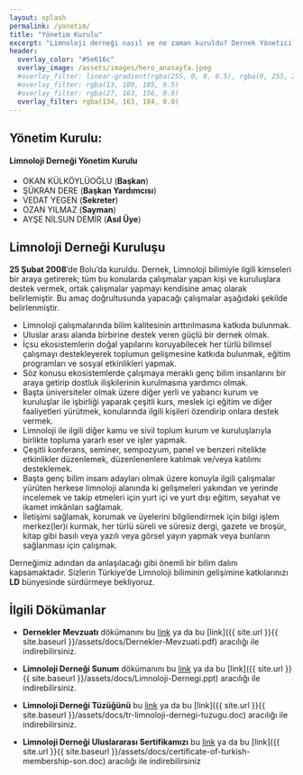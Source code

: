 ```yaml
---
layout: splash
permalink: /yonetim/
title: "Yönetim Kurulu"
excerpt: "Limnoloji derneği nasıl ve ne zaman kuruldu? Dernek Yöneticileri Kimlerdir?"
header:
  overlay_color: "#5e616c"
  overlay_image: /assets/images/hero_anasayfa.jpeg
  #overlay_filter: linear-gradient(rgba(255, 0, 0, 0.5), rgba(0, 255, 255, 0.5))
  #overlay_filter: rgba(13, 180, 185, 0.5)
  #overlay_filter: rgba(27, 163, 156, 0.9)
  overlay_filter: rgba(134, 163, 184, 0.8)
---
```


## Yönetim Kurulu:

<div class="notice--success" markdown="1">

<h4 class="no_toc"><i class="fas fa-lightbulb"></i> Limnoloji Derneği Yönetim Kurulu</h4>

* OKAN KÜLKÖYLÜOĞLU (**Başkan**)
* ŞÜKRAN DERE (**Başkan Yardımcısı**)
* VEDAT YEGEN (**Sekreter**)
* OZAN YILMAZ (**Sayman**)
* AYŞE NİLSUN DEMİR (**Asıl Üye**)

</div>


## Limnoloji Derneği Kuruluşu

**25 Şubat 2008**’de Bolu’da kuruldu. Dernek, Limnoloji bilimiyle ilgili kimseleri bir araya getirerek; tüm bu konularda çalışmalar yapan kişi ve kuruluşlara destek vermek, ortak çalışmalar yapmayı kendisine amaç olarak belirlemiştir. Bu amaç doğrultusunda yapacağı çalışmalar aşağıdaki şekilde belirlenmiştir.

* Limnoloji çalışmalarında bilim kalitesinin arttırılmasına katkıda bulunmak.
* Uluslar arası alanda birbirine destek veren güçlü bir dernek olmak.
* İçsu ekosistemlerin doğal yapılarını koruyabilecek her türlü bilimsel çalışmayı destekleyerek toplumun gelişmesine katkıda bulunmak, eğitim programları ve sosyal etkinlikleri yapmak.
* Söz konusu ekosistemlerde çalışmaya meraklı genç bilim insanlarını bir araya getirip dostluk ilişkilerinin kurulmasına yardımcı olmak.
* Başta üniversiteler olmak üzere diğer yerli ve yabancı kurum ve kuruluşlar ile işbirliği yaparak çeşitli kurs, meslek içi eğitim ve diğer faaliyetleri yürütmek, konularında ilgili kişileri özendirip onlara destek vermek.
* Limnoloji ile ilgili diğer kamu ve sivil toplum kurum ve kuruluşlarıyla birlikte topluma yararlı eser ve işler yapmak.
* Çeşitli konferans, seminer, sempozyum, panel ve benzeri nitelikte etkinlikler düzenlemek, düzenlenenlere katılmak ve/veya katılımı desteklemek.
* Başta genç bilim insanı adayları olmak üzere konuyla ilgili çalışmalar yürüten herkese limnoloji alanında ki gelişmeleri yakından ve yerinde incelemek ve takip etmeleri için yurt içi ve yurt dışı eğitim, seyahat ve ikamet imkânları sağlamak.
* İletişimi sağlamak, korumak ve üyelerini bilgilendirmek için bilgi işlem merkez(ler)i kurmak, her türlü süreli ve süresiz dergi, gazete ve broşür, kitap gibi basılı veya yazılı veya görsel yayın yapmak veya bunların sağlanması için çalışmak.

Derneğimiz adından da anlaşılacağı gibi önemli bir bilim dalını kapsamaktadır. Sizlerin Türkiye’de Limnoloji biliminin gelişimine katkılarınızı **LD** bünyesinde sürdürmeye bekliyoruz.

## İlgili Dökümanlar

* **Dernekler Mevzuatı** dökümanını bu [link](https://yadi.sk/i/AzekEzS63Wkoox) ya da bu [link]({{ site.url }}{{ site.baseurl }}/assets/docs/Dernekler-Mevzuati.pdf) aracılığı ile indirebilirsiniz.

* **Limnoloji Derneği Sunum** dökümanını bu [link](https://yadi.sk/i/1yyC1wNs3WkpYc) ya da bu [link]({{ site.url }}{{ site.baseurl }}/assets/docs/Limnoloji-Dernegi.ppt) aracılığı ile indirebilirsiniz.

* **Limnoloji Derneği Tüzüğünü** bu [link](https://yadi.sk/i/gi_GppV83Wkptj) ya da bu [link]({{ site.url }}{{ site.baseurl }}/assets/docs/tr-limnoloji-dernegi-tuzugu.doc) aracılığı ile indirebilirsiniz.

* **Limnoloji Derneği Uluslararası Sertifikamızı** bu [link](https://yadi.sk/i/CNJXberh3WkqGY) ya da bu [link]({{ site.url }}{{ site.baseurl }}/assets/docs/certificate-of-turkish-membership-son.doc) aracılığı ile indirebilirsiniz
